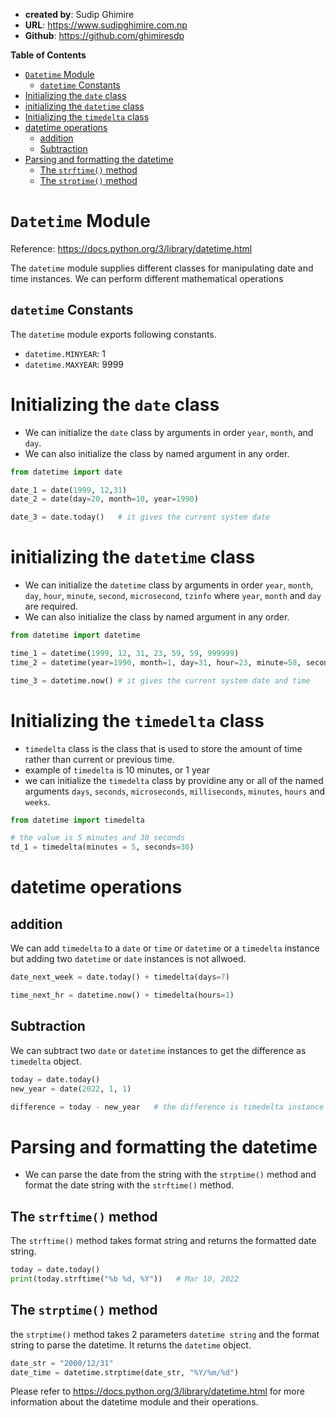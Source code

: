 - **created by**: Sudip Ghimire
- **URL**: https://www.sudipghimire.com.np
- **Github**: https://github.com/ghimiresdp

**Table of Contents**
- [`Datetime` Module](#datetime-module)
  - [`datetime` Constants](#datetime-constants)
- [Initializing the `date` class](#initializing-the-date-class)
- [initializing the `datetime` class](#initializing-the-datetime-class)
- [Initializing the `timedelta` class](#initializing-the-timedelta-class)
- [datetime operations](#datetime-operations)
  - [addition](#addition)
  - [Subtraction](#subtraction)
- [Parsing and formatting the datetime](#parsing-and-formatting-the-datetime)
  - [The `strftime()` method](#the-strftime-method)
  - [The `strptime()` method](#the-strptime-method)

# `Datetime` Module

Reference: https://docs.python.org/3/library/datetime.html


The `datetime` module supplies different classes for manipulating date and time instances. We can perform different
mathematical operations

## `datetime` Constants

The  `datetime` module exports following constants.

- `datetime.MINYEAR`: 1
- `datetime.MAXYEAR`: 9999


# Initializing the `date` class

- We can initialize the `date` class by arguments in order `year`, `month`, and `day`.
- We can also initialize the class by named argument in any order.

```python
from datetime import date

date_1 = date(1999, 12,31)
date_2 = date(day=20, month=10, year=1990)

date_3 = date.today()   # it gives the current system date
```

# initializing the `datetime` class
- We can initialize the `datetime` class by arguments in order `year`, `month`, `day`, `hour`, `minute`, `second`, `microsecond`, `tzinfo` where `year`, `month` and `day` are required.
- We can also initialize the class by named argument in any order.

```python
from datetime import datetime

time_1 = datetime(1999, 12, 31, 23, 59, 59, 999999)
time_2 = datetime(year=1990, month=1, day=31, hour=23, minute=58, second=59, microsecond=999900)

time_3 = datetime.now() # it gives the current system date and time

```

# Initializing the `timedelta` class

- `timedelta` class is the class that is used to store the amount of time rather than current or previous time.
- example of `timedelta` is 10 minutes, or 1 year
- we can initialize the `timedelta` class by providine any or all of the named arguments `days`, `seconds`, `microseconds`, `milliseconds`, `minutes`, `hours` and `weeks`.

```python
from datetime import timedelta

# the value is 5 minutes and 30 seconds
td_1 = timedelta(minutes = 5, seconds=30)
```


# datetime operations

## addition
We can add `timedelta` to a `date` or `time` or `datetime` or a `timedelta` instance but adding two `datetime` or `date` instances is not allwoed.

```python
date_next_week = date.today() + timedelta(days=7)

time_next_hr = datetime.now() + timedelta(hours=1)

```

## Subtraction
We can subtract two `date` or `datetime` instances to get the difference as `timedelta` object.

```python
today = date.today()
new_year = date(2022, 1, 1)

difference = today - new_year   # the difference is timedelta instance

```

# Parsing and formatting the datetime
- We can parse the date from the string with the `strptime()` method and format the date string with the `strftime()` method.

## The `strftime()` method
The `strftime()` method takes format string and returns the formatted date string.
```python
today = date.today()
print(today.strftime("%b %d, %Y"))   # Mar 10, 2022
```

## The `strptime()` method
the `strptime()` method takes 2 parameters `datetime string` and the format string to parse the datetime. It returns the `datetime` object.

```python
date_str = "2000/12/31"
date_time = datetime.strptime(date_str, "%Y/%m/%d")
```

Please refer to https://docs.python.org/3/library/datetime.html for more information about the datetime module and their operations.
